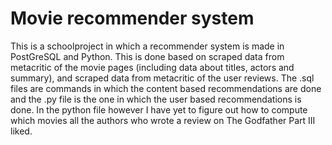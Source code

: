 # Movie recommender system
This is a schoolproject in which a recommender system is made in PostGreSQL and Python.
This is done based on scraped data from metacritic of the movie pages (including data about titles, actors and summary),
and scraped data from metacritic of the user reviews. The .sql files are commands in which the content based recommendations are done and
the .py file is the one in which the user based recommendations is done. In the python file however I have yet to figure out how to compute
which movies all the authors who wrote a review on The Godfather Part III liked.